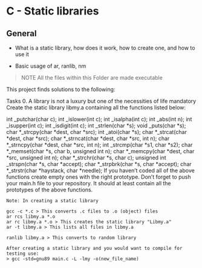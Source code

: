 # C - Static libraries

## General

* What is a static library, how does it work, how to create one, and how to use it

* Basic usage of ar, ranlib, nm

> NOTE
> All the files within this Folder are made executable

This project finds solutions to the following:

Tasks 0. A library is not a luxury but one of the necessities of life mandatory Create the static library libmy.a containing all the functions listed below:

int _putchar(char c); int _islower(int c); int _isalpha(int c); int _abs(int n); int _isupper(int c); int _isdigit(int c); int _strlen(char *s); void _puts(char *s); char *_strcpy(char *dest, char *src); int _atoi(char *s); char *_strcat(char *dest, char *src); char *_strncat(char *dest, char *src, int n); char *_strncpy(char *dest, char *src, int n); int _strcmp(char *s1, char *s2); char *_memset(char *s, char b, unsigned int n); char *_memcpy(char *dest, char *src, unsigned int n); char *_strchr(char *s, char c); unsigned int _strspn(char *s, char *accept); char *_strpbrk(char *s, char *accept); char *_strstr(char *haystack, char *needle); If you haven’t coded all of the above functions create empty ones with the right prototype. Don’t forget to push your main.h file to your repository. It should at least contain all the prototypes of the above functions.

~~~~
Note: In creating a static library

gcc -c *.c > This converts .c files to .o (object) files
ar rcs libmy.a *.o
ar rc libmy.a *.o > This creates the static library "Libmy.a"
ar -t libmy.a > This lists all files in libmy.a

ranlib libmy.a > This converts to random library

After creating a static library and you would want to compile for testing use:
> gcc -std=gnu89 main.c -L -lmy -o(new_file_name)
~~~~
